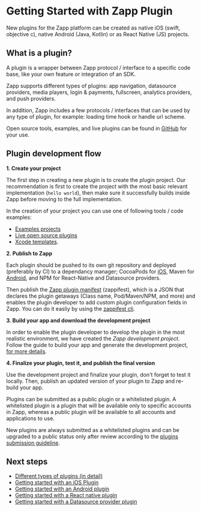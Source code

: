 # Getting Started with Zapp Plugin

New plugins for the Zapp platform can be created as native iOS (swift, objective c), native Android (Java, Kotlin) or as React Native (JS) projects.

## What is a plugin?

A plugin is a wrapper between Zapp protocol / interface to a specific code base, like your own feature or integration of an SDK.

Zapp supports different types of plugins: app navigation, datasource providers, media players, login & payments, fullscreen, analytics providers, and push providers.

In addition, Zapp includes a few protocols / interfaces that can be used by any type of plugin, for example: loading time hook or handle url scheme.

Open source tools, examples, and live plugins can be found in [GitHub](https://github.com/topics/zapp-plugin) for your use.

## Plugin development flow

**1. Create your project**

The first step in creating a new plugin is to create the plugin project. Our recommendation is first to create the project with the most basic relevant implementation (`hello world`), then make sure it successfully builds inside Zapp before moving to the full implementation. 

In the creation of your project you can use one of following tools / code examples:

- [Examples projects](https://github.com/applicaster/zapp-plugins-examples)
- [Live open source plugins](https://github.com/topics/zapp-plugin)
- [Xcode templates](https://github.com/applicaster/zapp-plugins-ios-templates). 

**2. Publish to Zapp** 

Each plugin should be pushed to its own git repository and deployed (preferably by CI) to a dependancy manager; CocoaPods for [iOS](/getting-started/ios-podspec.md), Maven for [Android](/getting-started/set-up-bintray-and-circle-ci.md), and NPM for React-Native and Datasource providers.

Then publish the [Zapp plugin manifest](/zappifest/plugins-manifest-format.md) (zappifest), which is a JSON that declares the plugin getaways (Class name, Pod/Maven/NPM, and more) and enables the plugin developer to add custom plugin configuration fields in Zapp. You can do it easliy by using the [zappifest cli](https://github.com/applicaster/zappifest).

**3. Build your app and download the development project**

In order to enable the plugin developer to develop the plugin in the most realistic environment, we have created the *Zapp development project*. Follow the guide to build your app and generate the development project, [for more details](/getting-started/download-development-project.md).

**4. Finalize your plugin, test it, and publish the final version**

Use the development project and finalize your plugin, don't forget to test it locally. Then, publish an updated version of your plugin to Zapp and re-build your app.

Plugins can be submitted as a public plugin or a whitelisted plugin. 
A whitelisted plugin is a plugin that will be available only to specific accounts in Zapp, whereas a public plugin will be available to all accounts and applications to use.

New plugins are always submitted as a whitelisted plugins and can be upgraded to a public status only after review according to the [plugins submission guideline](/plugins-guidelines/plugin_submission_guideline.md).

## Next steps
* [Different types of plugins (in detail)](/getting-started/plugin-types.md)
* [Getting started with an iOS Plugin](/dev-env/iOS.md)
* [Getting started with an Android plugin](/dev-env/android.md)
* [Getting started with a React native plugin](/dev-env/react-native.md)
* [Getting started with a Datasource provider plugin](/dev-env/node.md)
